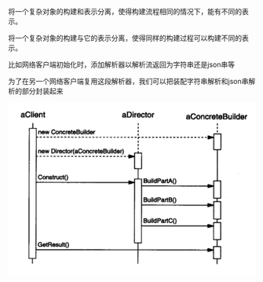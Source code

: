将一个复杂对象的构建和表示分离，使得构建流程相同的情况下，能有不同的表示。

将一个复杂对象的构建与它的表示分离，使得同样的构建过程可以构建不同的表示。



比如网络客户端初始化时，添加解析器以解析流返回为字符串还是json串等

为了在另一个网络客户端复用这段解析器，我们可以把装配字符串解析和json串解析的部分封装起来

![构造者](image-20200213200501297.png)